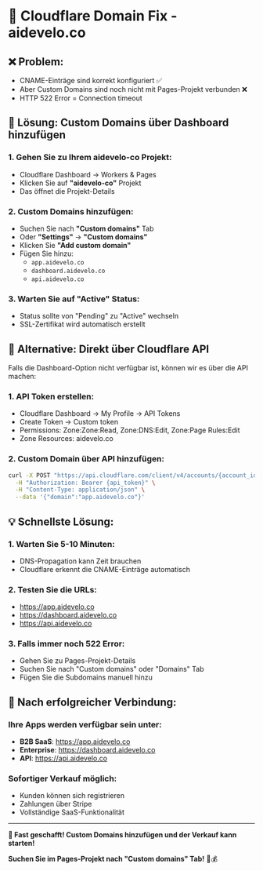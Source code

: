# 🔧 Cloudflare Domain Fix - aidevelo.co

## ❌ **Problem:**
- CNAME-Einträge sind korrekt konfiguriert ✅
- Aber Custom Domains sind noch nicht mit Pages-Projekt verbunden ❌
- HTTP 522 Error = Connection timeout

## 🎯 **Lösung: Custom Domains über Dashboard hinzufügen**

### **1. Gehen Sie zu Ihrem aidevelo-co Projekt:**
- Cloudflare Dashboard → Workers & Pages
- Klicken Sie auf **"aidevelo-co"** Projekt
- Das öffnet die Projekt-Details

### **2. Custom Domains hinzufügen:**
- Suchen Sie nach **"Custom domains"** Tab
- Oder **"Settings"** → **"Custom domains"**
- Klicken Sie **"Add custom domain"**
- Fügen Sie hinzu:
  - `app.aidevelo.co`
  - `dashboard.aidevelo.co`
  - `api.aidevelo.co`

### **3. Warten Sie auf "Active" Status:**
- Status sollte von "Pending" zu "Active" wechseln
- SSL-Zertifikat wird automatisch erstellt

## 🚀 **Alternative: Direkt über Cloudflare API**

Falls die Dashboard-Option nicht verfügbar ist, können wir es über die API machen:

### **1. API Token erstellen:**
- Cloudflare Dashboard → My Profile → API Tokens
- Create Token → Custom token
- Permissions: Zone:Zone:Read, Zone:DNS:Edit, Zone:Page Rules:Edit
- Zone Resources: aidevelo.co

### **2. Custom Domain über API hinzufügen:**
```bash
curl -X POST "https://api.cloudflare.com/client/v4/accounts/{account_id}/pages/projects/aidevelo-co/domains" \
  -H "Authorization: Bearer {api_token}" \
  -H "Content-Type: application/json" \
  --data '{"domain":"app.aidevelo.co"}'
```

## 💡 **Schnellste Lösung:**

### **1. Warten Sie 5-10 Minuten:**
- DNS-Propagation kann Zeit brauchen
- Cloudflare erkennt die CNAME-Einträge automatisch

### **2. Testen Sie die URLs:**
- https://app.aidevelo.co
- https://dashboard.aidevelo.co
- https://api.aidevelo.co

### **3. Falls immer noch 522 Error:**
- Gehen Sie zu Pages-Projekt-Details
- Suchen Sie nach "Custom domains" oder "Domains" Tab
- Fügen Sie die Subdomains manuell hinzu

## 🎯 **Nach erfolgreicher Verbindung:**

### **Ihre Apps werden verfügbar sein unter:**
- **B2B SaaS**: https://app.aidevelo.co
- **Enterprise**: https://dashboard.aidevelo.co
- **API**: https://api.aidevelo.co

### **Sofortiger Verkauf möglich:**
- Kunden können sich registrieren
- Zahlungen über Stripe
- Vollständige SaaS-Funktionalität

---

**🎉 Fast geschafft! Custom Domains hinzufügen und der Verkauf kann starten!**

**Suchen Sie im Pages-Projekt nach "Custom domains" Tab!** 🚀💰
